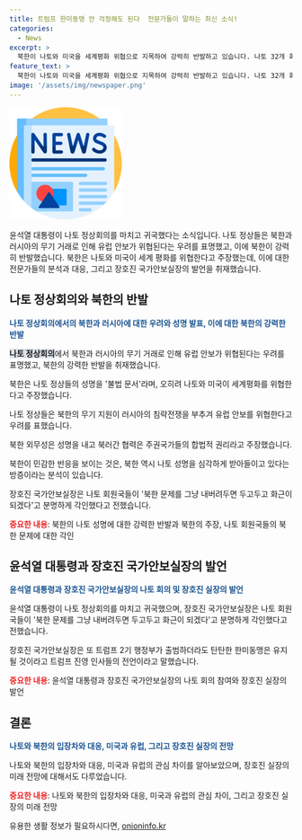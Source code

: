 ```yaml
---
title: 트럼프 한미동맹 안 걱정해도 된다  전문가들이 말하는 최신 소식!
categories:
  - News
excerpt: >
  북한이 나토와 미국을 세계평화 위협으로 지목하여 강력히 반발하고 있습니다. 나토 32개 회원국 정상들은 북한의 무기 지원이 러시아의 침략전쟁을 부추기며 유럽 안보를 위협한다고 우려를 표명했고, 북한은 성명을 내고 북러간 협력은 주권국가들의 합법적 권리라고 주장했습니다. 북한은 이번 나토 성명을 심각하게 받아들이고, 유럽 국가들도 북한을 안보 위협으로 인식하고 있다는 분석이 제기되었습니다. 나토 회원국들은 북한 문제를 그냥 내버려두면 두고두고 화근이 되겠다는 입장을 분명히 했으며, 또한 트럼프 2기 행정부가 출범하더라도 한미동맹은 유지될 것이라고 전망했습니다.
feature_text: >
  북한이 나토와 미국을 세계평화 위협으로 지목하여 강력히 반발하고 있습니다. 나토 32개 회원국 정상들은 북한의 무기 지원이 러시아의 침략전쟁을 부추기며 유럽 안보를 위협한다고 우려를 표명했고, 북한은 성명을 내고 북러간 협력은 주권국가들의 합법적 권리라고 주장했습니다. 북한은 이번 나토 성명을 심각하게 받아들이고, 유럽 국가들도 북한을 안보 위협으로 인식하고 있다는 분석이 제기되었습니다. 나토 회원국들은 북한 문제를 그냥 내버려두면 두고두고 화근이 되겠다는 입장을 분명히 했으며, 또한 트럼프 2기 행정부가 출범하더라도 한미동맹은 유지될 것이라고 전망했습니다.
image: '/assets/img/newspaper.png'
---
```


<p><img src="/assets/img/newspaper.png" alt="kimp 속보" /></p>

<p>윤석열 대통령이 나토 정상회의를 마치고 귀국했다는 소식입니다. 나토 정상들은 북한과 러시아의 무기 거래로 인해 유럽 안보가 위협된다는 우려를 표명했고, 이에 북한이 강력히 반발했습니다. 북한은 나토와 미국이 세계 평화를 위협한다고 주장했는데, 이에 대한 전문가들의 분석과 대응, 그리고 장호진 국가안보실장의 발언을 취재했습니다.</p>

<p data-ke-size="size16"></p>

<h2 data-ke-size="size26">나토 정상회의와 북한의 반발</h2>

<p data-ke-size="size16"><b><span style="color: #1a5490;">나토 정상회의에서의 북한과 러시아에 대한 우려와 성명 발표, 이에 대한 북한의 강력한 반발</span></b></p>

<p data-ke-size="size16"><b><span style="background-color: #21538527;">나토 정상회의</span></b>에서 북한과 러시아의 무기 거래로 인해 유럽 안보가 위협된다는 우려를 표명했고, 북한의 강력한 반발을 취재했습니다.</p>

<p data-ke-size="size16">북한은 나토 정상들의 성명을 '불법 문서'라며, 오히려 나토와 미국이 세계평화를 위협한다고 주장했습니다.</p>

<p data-ke-size="size16">나토 정상들은 북한의 무기 지원이 러시아의 침략전쟁을 부추겨 유럽 안보를 위협한다고 우려를 표했습니다.</p>

<p data-ke-size="size16">북한 외무성은 성명을 내고 북러간 협력은 주권국가들의 합법적 권리라고 주장했습니다.</p>

<p data-ke-size="size16">북한이 민감한 반응을 보이는 것은, 북한 역시 나토 성명을 심각하게 받아들이고 있다는 방증이라는 분석이 있습니다.</p>

<p data-ke-size="size16">장호진 국가안보실장은 나토 회원국들이 '북한 문제를 그냥 내버려두면 두고두고 화근이 되겠다'고 분명하게 각인했다고 전했습니다.</p>

<p data-ke-size="size16"><b><span style="color: #ee2323;">중요한 내용</span></b>: 북한의 나토 성명에 대한 강력한 반발과 북한의 주장, 나토 회원국들의 북한 문제에 대한 각인</p>

<p data-ke-size="size16"></p>

<h2 data-ke-size="size26">윤석열 대통령과 장호진 국가안보실장의 발언</h2>

<p data-ke-size="size16"><b><span style="color: #1a5490;">윤석열 대통령과 장호진 국가안보실장의 나토 회의 및 장호진 실장의 발언</span></b></p>

<p data-ke-size="size16">윤석열 대통령이 나토 정상회의를 마치고 귀국했으며, 장호진 국가안보실장은 나토 회원국들이 '북한 문제를 그냥 내버려두면 두고두고 화근이 되겠다'고 분명하게 각인했다고 전했습니다.</p>

<p data-ke-size="size16">장호진 국가안보실장은 또 트럼프 2기 행정부가 출범하더라도 탄탄한 한미동맹은 유지될 것이라고 트럼프 진영 인사들의 전언이라고 말했습니다.</p>

<p data-ke-size="size16"><b><span style="color: #ee2323;">중요한 내용</span></b>: 윤석열 대통령과 장호진 국가안보실장의 나토 회의 참여와 장호진 실장의 발언</p>

<p data-ke-size="size16"></p>

<h2 data-ke-size="size26">결론</h2>

<p data-ke-size="size16"><b><span style="color: #1a5490;">나토와 북한의 입장차와 대응, 미국과 유럽, 그리고 장호진 실장의 전망</span></b></p>

<p data-ke-size="size16">나토와 북한의 입장차와 대응, 미국과 유럽의 관심 차이를 알아보았으며, 장호진 실장의 미래 전망에 대해서도 다루었습니다.</p>

<p data-ke-size="size16"><b><span style="color: #ee2323;">중요한 내용</span></b>: 나토와 북한의 입장차와 대응, 미국과 유럽의 관심 차이, 그리고 장호진 실장의 미래 전망</p>

<p data-ke-size="size16"></p>
유용한 생활 정보가 필요하시다면, <a href="https://onioninfo.kr" rel="dofollow">onioninfo.kr</a>



